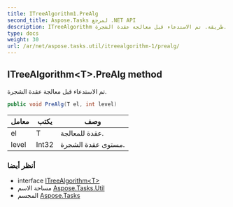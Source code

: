 ```yaml
---
title: ITreeAlgorithm1.PreAlg
second_title: Aspose.Tasks لمرجع .NET API
description: ITreeAlgorithm طريقة. تم الاستدعاء قبل معالجة عقدة الشجرة.
type: docs
weight: 30
url: /ar/net/aspose.tasks.util/itreealgorithm-1/prealg/
---
```

## ITreeAlgorithm&lt;T&gt;.PreAlg method

تم الاستدعاء قبل معالجة عقدة الشجرة.

```csharp
public void PreAlg(T el, int level)
```

| معامل | يكتب | وصف |
| --- | --- | --- |
| el | T | عقدة للمعالجة. |
| level | Int32 | مستوى عقدة الشجرة. |

### أنظر أيضا

* interface [ITreeAlgorithm&lt;T&gt;](../)
* مساحة الاسم [Aspose.Tasks.Util](../../itreealgorithm-1/)
* المجسم [Aspose.Tasks](../../../)


